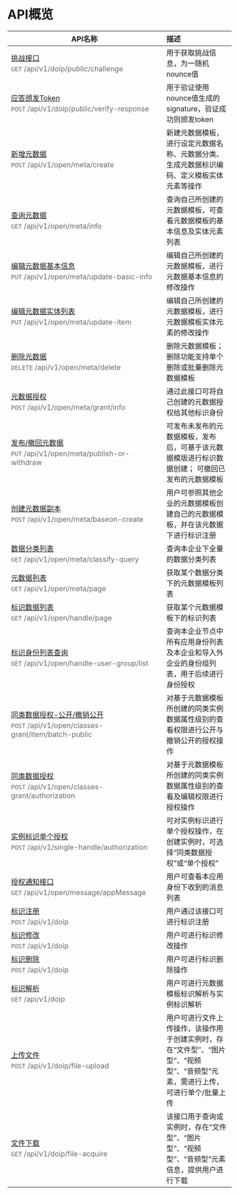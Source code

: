 # API概览

| <div style="width: 330px;">API名称</div>        |      描述      |
| -------------------- | :----------- |
| [挑战接口](./challenge.md#挑战接口)  <div class="api-list-url">`GET`  /api/v1/doip/public/challenge </div>     | 用于获取挑战信息，为一随机nounce值 | 
| [应答颁发Token](./challenge.md#应答颁发Token)  <div class="api-list-url">`POST`  /api/v1/doip/public/verify-response </div>    |   用于验证使用nounce值生成的signature，验证成功则颁发token    |
| [新增元数据](./meta.md#新增元数据) <div class="api-list-url">`POST`  /api/v1/open/meta/create </div>  |   新建元数据模板，进行设定元数据名称、元数据分类、生成元数据标识编码、定义模板实体元素等操作    | 
| [查询元数据](./meta.md#查询元数据) <div class="api-list-url">`GET`  /api/v1/open/meta/info </div>  |   查询自己所创建的元数据模板，可查看元数据模板的基本信息及实体元素列表    | 
| [编辑元数据基本信息](./meta.md#编辑元数据基本信息) <div class="api-list-url">`PUT`  /api/v1/open/meta/update-basic-info </div>  |   编辑自己所创建的元数据模板，进行元数据基本信息的修改操作    | 
| [编辑元数据实体列表](./meta.md#编辑元数据实体列表) <div class="api-list-url">`PUT`  /api/v1/open/meta/update-item </div>  |   编辑自己所创建的元数据模板，进行元数据模板实体元素的修改操作    | 
| [删除元数据](./meta.md#删除元数据) <div class="api-list-url">`DELETE`  /api/v1/open/meta/delete </div>  |   删除元数据模板；删除功能支持单个删除或批量删除元数据模板    | 
| [元数据授权](./meta.md#元数据授权) <div class="api-list-url">`POST`  /api/v1/open/meta/grant/info </div>  |   通过此接口可将自己创建的元数据授权给其他标识身份    | 
| [发布/撤回元数据](./meta.md#发布-撤回元数据) <div class="api-list-url">`PUT`  /api/v1/open/meta/publish-or-withdraw </div>  |   可发布未发布的元数据模板，发布后，可基于该元数据模版进行标识数据创建； 可撤回已发布的元数据模板    | 
| [创建元数据副本](./meta.md#创建元数据副本) <div class="api-list-url">`POST`  /api/v1/open/meta/baseon-create </div>  |   用户可参照其他企业的元数据模板创建自己的元数据模板，并在该元数据下进行标识注册    | 
| [数据分类列表](./meta.md#数据分类列表) <div class="api-list-url">`GET`  /api/v1/open/meta/classify-query </div>  |   查询本企业下全量的数据分类列表    | 
| [元数据列表](./meta.md#元数据列表) <div class="api-list-url">`GET`  /api/v1/open/meta/page </div>  |   获取某个数据分类下的元数据模板列表    | 
| [标识数据列表](./meta.md#标识数据列表) <div class="api-list-url">`GET`  /api/v1/open/handle/page </div>  |   获取某个元数据模板下的标识列表    | 
| [标识身份列表查询](./data-auth.md#标识身份列表查询) <div class="api-list-url">`GET`  /api/v1/open/handle-user-group/list </div>  |   查询本企业节点中所有应用身份列表及本企业和导入外企业的身份组列表，用于后续进行身份授权    | 
| [同类数据授权-公开/撤销公开](./data-auth.md#同类数据授权-公开-撤销公开) <div class="api-list-url">`POST`  /api/v1/open/classes-grant/item/batch-public </div>  |   对基于元数据模板所创建的同类实例数据属性级别的查看权限进行公开与撤销公开的授权操作    | 
| [同类数据授权](./data-auth.md#同类数据授权) <div class="api-list-url">`POST`  /api/v1/open/classes-grant/authorization </div>  |   对基于元数据模板所创建的同类实例数据属性级别的查看及编辑权限进行授权操作    | 
| [实例标识单个授权](./data-auth.md#实例标识单个授权) <div class="api-list-url">`POST`  /api/v1/single-handle/authorization </div>  |   可对实例标识进行单个授权操作，在创建实例时，可选择“同类数据授权”或“单个授权”    | 
| [授权通知接口](./data-auth.md#授权通知接口) <div class="api-list-url">`GET`  /api/v1/open/message/appMessage </div>  |   用户可查看本应用身份下收到的消息列表   | 
| [标识注册](./handle.md#标识注册) <div class="api-list-url">`POST`  /api/v1/doip </div>  |   用户通过该接口可进行标识注册   | 
| [标识修改](./handle.md#标识修改) <div class="api-list-url">`POST`  /api/v1/doip </div>  |   用户可进行标识修改操作   | 
| [标识删除](./handle.md#标识删除) <div class="api-list-url">`POST`  /api/v1/doip </div>  |   用户可进行标识删除操作   | 
| [标识解析](./handle.md#标识解析) <div class="api-list-url">`GET`  /api/v1/doip </div>  |   用户可进行元数据模板标识解析与实例标识解析   | 
| [上传文件](./file.md#上传文件) <div class="api-list-url">`POST`  /api/v1/doip/file-upload </div>  |   用户可进行文件上传操作，该操作用于创建实例时，存在“文件型”、“图片型”、“视频型”、“音频型”元素，需进行上传，可进行单个/批量上传   | 
| [文件下载](./file.md#文件下载) <div class="api-list-url">`GET`  /api/v1/doip/file-acquire </div>  |   该接口用于查询或实例时，存在“文件型”、“图片型”、“视频型”、“音频型”元素信息，提供用户进行下载   |





<style type="text/css" rel="stylesheet">
.api-list-url { 
    color: #646a73; 
    margin-top:3px;
    }
</style>